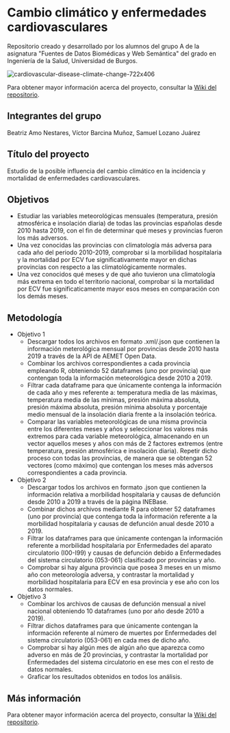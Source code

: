 # Cambio climático y enfermedades cardiovasculares
Repositorio creado y desarrollado por los alumnos del grupo A de la asignatura "Fuentes de Datos Biomédicas y Web Semántica" del grado en Ingeniería de la Salud, Universidad de Burgos. 

![cardiovascular-disease-climate-change-722x406](https://user-images.githubusercontent.com/80346399/135160096-b203c9df-312d-4719-a699-5f31a1f278bb.jpg)

 
Para obtener mayor información acerca del proyecto, consultar la [Wiki del repositorio](https://github.com/SamuelLozanoJuarez/Cambio_climatico_y_ECV/wiki).

## Integrantes del grupo
Beatriz Amo Nestares, Víctor Barcina Muñoz, Samuel Lozano Juárez

## Título  del proyecto
Estudio de la posible influencia del cambio climático en la incidencia y mortalidad de enfermedades cardiovasculares.

## Objetivos
 - Estudiar las variables meteorológicas mensuales (temperatura, presión atmosférica e insolación diaria) de todas las provincias españolas desde 2010 hasta 2019, con el fin de determinar qué meses y provincias fueron los más adversos. 
 - Una vez conocidas las provincias con climatología más adversa para cada año del periodo 2010-2019, comprobar si la morbilidad hospitalaria y la mortalidad por ECV fue significativamente mayor en dichas provincias con respecto a las climatológicamente normales.
 - Una vez conocidos qué meses y de qué año tuvieron una climatología más extrema en todo el territorio nacional, comprobar si la mortalidad por ECV fue significaticamente mayor esos meses en comparación con los demás meses.


## Metodología
 - Objetivo 1
     - Descargar todos los archivos en formato .xml/.json que contienen la información meterológica mensual por provincias desde 2010 hasta 2019 a través de la API de AEMET Open Data.
     - Combinar los archivos correspondientes a cada provincia empleando R, obteniendo 52 dataframes (uno por provincia) que contengan toda la información meteorológica desde 2010 a 2019.
     - Filtrar cada dataframe para que únicamente contenga la información de cada año y mes referente a: temperatura media de las máximas, temperatura media de las mínimas, presión máxima absoluta, presión máxima absoluta, presión mínima absoluta y porcentaje medio mensual de la insolación diaria frente a la insolación teórica.
     - Comparar las variables meteorológicas de una misma provincia entre los diferentes meses y años y seleccionar los valores más extremos para cada variable meteorológica, almacenando en un vector aquellos meses y años con más de 2 factores extremos (entre temperatura, presión atmosférica e insolación diaria). Repetir dicho proceso con todas las provincias, de manera que se obtengan 52 vectores (como máximo) que contengan los meses más adversos correspondientes a cada provincia.
 - Objetivo 2
     - Descargar todos los archivos en formato .json que contienen la información relativa a morbilidad hospitalaria y causas de defunción desde 2010 a 2019 a través de la página INEBase.
     - Combinar dichos archivos mediante R para obtener 52 dataframes (uno por provincia) que contenga toda la información referente a la morbilidad hospitalaria y causas de defunción anual desde 2010 a 2019.
     - Filtrar los dataframes para que únicamente contengan la información referente a morbilidad hospitalaria por Enfermedades del aparato circulatorio (I00-I99) y causas de defunción debido a Enfermedades del sistema circulatorio (053-061) clasificado por provincias y año.
      - Comprobar si hay alguna provincia que posea 3 meses en un mismo año con meteorología adversa, y contrastar la mortalidad y morbilidad hospitalaria para ECV en esa provincia y ese año con los datos normales.
 - Objetivo 3
     - Combinar los archivos de causas de defunción mensual a nivel nacional obteniendo 10 dataframes (uno por año desde 2010 a 2019).
     - Filtrar dichos dataframes para que únicamente contengan la información referente al número de muertes por Enfermedades del sistema circulatorio (053-061) en cada mes de dicho año.
     - Comprobar si hay algún mes de algún año que aparezca como adverso en más de 20 provincias, y contrastar la mortalidad por Enfermedades del sistema circulatorio en ese mes con el resto de datos normales.
     - Graficar los resultados obtenidos en todos los análisis.

## Más información
Para obtener mayor información acerca del proyecto, consultar la [Wiki del repositorio](https://github.com/SamuelLozanoJuarez/Cambio_climatico_y_ECV/wiki).
